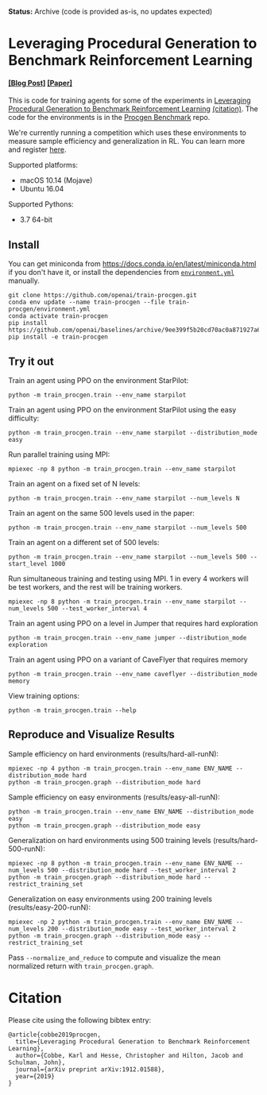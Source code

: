 **Status:** Archive (code is provided as-is, no updates expected)

# Leveraging Procedural Generation to Benchmark Reinforcement Learning

#### [[Blog Post]](https://openai.com/blog/procgen-benchmark/) [[Paper]](https://arxiv.org/abs/1912.01588)

This is code for training agents for some of the experiments in [Leveraging Procedural Generation to Benchmark Reinforcement Learning](https://cdn.openai.com/procgen.pdf) [(citation)](#citation).  The code for the environments is in the [Procgen Benchmark](https://github.com/openai/procgen) repo.

We're currently running a competition which uses these environments to measure sample efficiency and generalization in RL. You can learn more and register [here](https://www.aicrowd.com/challenges/neurips-2020-procgen-competition).

Supported platforms:

- macOS 10.14 (Mojave)
- Ubuntu 16.04

Supported Pythons:

- 3.7 64-bit

## Install

You can get miniconda from https://docs.conda.io/en/latest/miniconda.html if you don't have it, or install the dependencies from [`environment.yml`](environment.yml) manually.

```
git clone https://github.com/openai/train-procgen.git
conda env update --name train-procgen --file train-procgen/environment.yml
conda activate train-procgen
pip install https://github.com/openai/baselines/archive/9ee399f5b20cd70ac0a871927a6cf043b478193f.zip
pip install -e train-procgen
```

## Try it out

Train an agent using PPO on the environment StarPilot:

```
python -m train_procgen.train --env_name starpilot
```

Train an agent using PPO on the environment StarPilot using the easy difficulty:

```
python -m train_procgen.train --env_name starpilot --distribution_mode easy
```

Run parallel training using MPI:

```
mpiexec -np 8 python -m train_procgen.train --env_name starpilot
```

Train an agent on a fixed set of N levels:

```
python -m train_procgen.train --env_name starpilot --num_levels N
```

Train an agent on the same 500 levels used in the paper:

```
python -m train_procgen.train --env_name starpilot --num_levels 500
```

Train an agent on a different set of 500 levels:

```
python -m train_procgen.train --env_name starpilot --num_levels 500 --start_level 1000
```

Run simultaneous training and testing using MPI. 1 in every 4 workers will be test workers, and the rest will be training workers.

```
mpiexec -np 8 python -m train_procgen.train --env_name starpilot --num_levels 500 --test_worker_interval 4
```

Train an agent using PPO on a level in Jumper that requires hard exploration

```
python -m train_procgen.train --env_name jumper --distribution_mode exploration
```

Train an agent using PPO on a variant of CaveFlyer that requires memory

```
python -m train_procgen.train --env_name caveflyer --distribution_mode memory
```

View training options:

```
python -m train_procgen.train --help
```

## Reproduce and Visualize Results

Sample efficiency on hard environments (results/hard-all-runN):

```
mpiexec -np 4 python -m train_procgen.train --env_name ENV_NAME --distribution_mode hard
python -m train_procgen.graph --distribution_mode hard
```

Sample efficiency on easy environments (results/easy-all-runN):

```
python -m train_procgen.train --env_name ENV_NAME --distribution_mode easy
python -m train_procgen.graph --distribution_mode easy
```

Generalization on hard environments using 500 training levels (results/hard-500-runN):

```
mpiexec -np 8 python -m train_procgen.train --env_name ENV_NAME --num_levels 500 --distribution_mode hard --test_worker_interval 2
python -m train_procgen.graph --distribution_mode hard --restrict_training_set
```

Generalization on easy environments using 200 training levels (results/easy-200-runN):

```
mpiexec -np 2 python -m train_procgen.train --env_name ENV_NAME --num_levels 200 --distribution_mode easy --test_worker_interval 2
python -m train_procgen.graph --distribution_mode easy --restrict_training_set
```

Pass `--normalize_and_reduce` to compute and visualize the mean normalized return with `train_procgen.graph`.

# Citation

Please cite using the following bibtex entry:

```
@article{cobbe2019procgen,
  title={Leveraging Procedural Generation to Benchmark Reinforcement Learning},
  author={Cobbe, Karl and Hesse, Christopher and Hilton, Jacob and Schulman, John},
  journal={arXiv preprint arXiv:1912.01588},
  year={2019}
}
```
